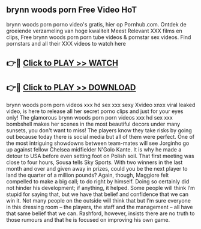 ## brynn woods porn Free Video HoT 

brynn woods porn porno video's gratis, hier op Pornhub.com. Ontdek de groeiende verzameling van hoge kwaliteit Meest Relevant XXX films en clips,
Free brynn woods porn porn tube videos & pornstar sex videos. Find pornstars and all their XXX videos to watch here


## 👉🔴 [Click to PLAY >> WATCH](http://us.freeplayer.one?title=brynn_woods_porn&ref=16D)

## 👉🔴 [Click to PLAY >> DOWNLOAD](http://us.freeplayer.one?title=brynn_woods_porn&ref=16D)


brynn woods porn porn videos xxx hd sex xxx sexy Xvideo xnxx viral leaked video, is here to release all her secret porno clips and just for your eyes only! The glamorous brynn woods porn porn videos xxx hd sex xxx bombshell makes her scenes in the most beautiful decors under many sunsets, you don't want to miss! The players know they take risks by going out because today there is social media but all of them were perfect. One of the most intriguing showdowns between team-mates will see Jorginho go up against fellow Chelsea midfielder N'Golo Kante. It is why he made a detour to USA before even setting foot on Polish soil. That first meeting was close to four hours, Sousa tells Sky Sports. With two winners in the last month and over and given away in prizes, could you be the next player to land the quarter of a million pounds? Again, though, Maggiore felt compelled to make a big call; to do right by himself. Doing so certainly did not hinder his development; if anything, it helped. Some people will think I’m stupid for saying that, but we have that belief and confidence that we can win it. Not many people on the outside will think that but I’m sure everyone in this dressing room – the players, the staff and the management – all have that same belief that we can. Rashford, however, insists there are no truth to those rumours and that he is focused on improving his own game.